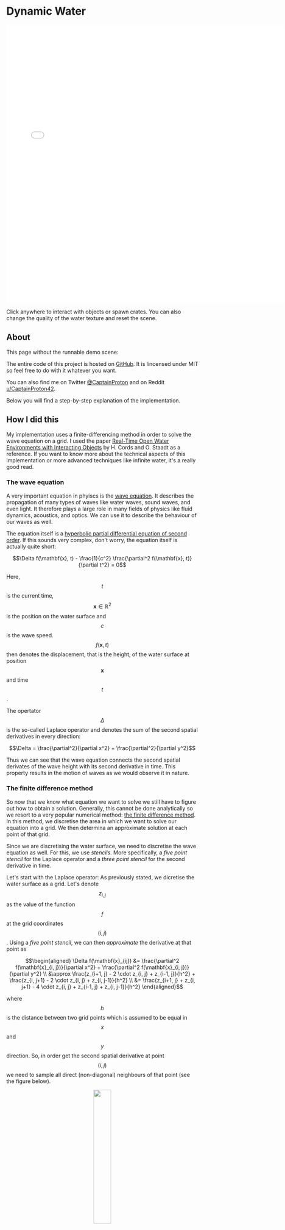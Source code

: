 # Dynamic Water

<div align="center"><iframe width="730px" height="730px" frameBorder="0" src="water.html"></iframe></div>

Click anywhere to interact with objects or spawn crates. You can also change the quality of the water texture and reset the scene.

## About

This page without the runnable demo scene: [](https://captainproton42.github.io/DynamicWaterDemo/no_demo/)

The entire code of this project is hosted on [GitHub](https://github.com/CaptainProton42/DynamicWaterDemo). It is lincensed under MIT so feel free to do with it whatever you want.

You can also find me on Twitter [@CaptainProton](https://twitter.com/CaptainProton42) and on Reddit [u/CaptainProton42](https://www.reddit.com/user/captainproton42).

Below you will find a step-by-step explanation of the implementation.

## How I did this

My implementation uses a finite-differencing method in order to solve the wave equation on a grid. I used the paper [Real-Time Open Water Environments with Interacting Objects](https://www.researchgate.net/publication/221314832_Real-Time_Open_Water_Environments_with_Interacting_Objects) by H. Cords and O. Staadt as a reference. If you want to know more about the technical aspects of this implementation or more advanced techniques like infinite water, it's a really good read.

### The wave equation

A very important equation in phyiscs is the [wave equation](https://en.wikipedia.org/wiki/Wave_equation). It describes the propagation of many types of waves like water waves, sound waves, and even light. It therefore plays a large role in many fields of physics like fluid dynamics, acoustics, and optics. We can use it to describe the behaviour of our waves as well.

The equation itself is a [hyperbolic partial differential equation of second order](https://en.wikipedia.org/wiki/Hyperbolic_partial_differential_equation). If this sounds very complex, don't worry, the equation itself is actually quite short:

$$\Delta f(\mathbf{x}, t) - \frac{1}{c^2} \frac{\partial^2 f(\mathbf{x}, t)}{\partial t^2} = 0$$

Here, $$t$$ is the current time, $$\mathbf{x} \in \mathbb{R}^2$$ is the position on the water surface and $$c$$ is the wave speed. $$f(\mathbf{x}, t)$$ then denotes the displacement, that is the height, of the water surface at position $$\mathbf{x}$$ and time $$t$$.

The opertator $$\Delta$$ is the so-called Laplace operator and denotes the sum of the second spatial derivatives in every direction:

$$\Delta = \frac{\partial^2}{\partial x^2} + \frac{\partial^2}{\partial y^2}$$

Thus we can see that the wave equation connects the second spatial derivates of the wave height with its second derivative in time. This property results in the motion of waves as we would observe it in nature.

### The finite difference method

So now that we know what equation we want to solve we still have to figure out how to obtain a solution. Generally, this cannot be done analytically so we resort to a very popular numerical method: [the finite difference method](https://en.wikipedia.org/wiki/Finite_difference_method). In this method, we discretise the area in which we want to solve our equation into a grid. We then determina an approximate solution at each point of that grid.

Since we are discretising the water surface, we need to discretise the wave equation as well. For this, we use *stencils*. More specifically, a *five point stencil* for the Laplace operator and a *three point stencil* for the second derivative in time.

Let's start with the Laplace operator: As previously stated, we dicretise the water surface as a grid. Let's denote $$z_{i, j}$$ as the value of the function $$f$$ at the grid coordinates $$(i, j)$$. Using a *five point stencil*, we can then *approximate* the derivative at that point as

$$\begin{aligned}
\Delta f(\mathbf{x}_{ij}) &= \frac{\partial^2 f(\mathbf{x}_{i, j})}{\partial x^2} + \frac{\partial^2 f(\mathbf{x}_{i, j})}{\partial y^2} \\
&\approx \frac{z_{i+1, j} - 2 \cdot z_{i, j} + z_{i-1, j}}{h^2} + \frac{z_{i, j+1} - 2 \cdot z_{i, j} + z_{i, j-1}}{h^2} \\
&= \frac{z_{i+1, j} + z_{i, j+1} - 4 \cdot z_{i, j} + z_{i-1, j} + z_{i, j-1}}{h^2}
\end{aligned}$$

where $$h$$ is the distance between two grid points which is assumed to be equal in $$x$$ and $$y$$ direction. So, in order get the second spatial derivative at point $$(i, j)$$ we need to sample all direct (non-diagonal) neighbours of that point (see the figure below).

<div align="center"><img width="30%" src="https://raw.githubusercontent.com/CaptainProton42/DynamicWaterDemo/media/stencil.png"></div>

However, the wave equation also contains a second time derivative which we need to discretise as well. For the time discretisation, we simply use the physics process delta time $$\Delta t$$ (which is constant in Godot). We use the upper index $$t$$ to denote the point in time. The complete notation is $$z_{i, j}^t$$ for the displacement at grid coordinates $$(i, j)$$ and time $$t$$. In order to now approximate the second time derivate, we can just use the following three-point-stencil:

$$\frac{\partial^2 f(\mathbf{x}, t)}{\partial t^2} \approx \frac{z_{i, j}^{t+1} - 2 \cdot z_{i, j}^t + z_{i, j}^{t-1}}{\Delta t^2}$$

Now that we have dicretized both derivatives, let's just plug them back into the initial wave equation and solve for $$z_{i, j}^{t+1}$$:

$$\begin{align}
0 &= \Delta f(\mathbf{x}, t) - \frac{1}{c^2} \frac{\partial^2 f(\mathbf{x}, t)}{\partial t^2} \\
0 &= \frac{z_{i+1, j} + z_{i, j+1} - 4 \cdot z_{i, j} + z_{i-1, j} + z_{i, j-1}}{h^2} - \frac{1}{c^2} \cdot \frac{z_{i, j}^{t+1} - 2 \cdot z_{i, j}^t + z_{i, j}^{t-1}}{\Delta t^2}\\
z_{i, j}^{t+1} &= a \cdot (z_{i+1, j}^t + z_{i, j+1}^t + z_{i-1, j}^t + z_{i, j-1}^t) + (2 - 4a) \cdot z_{i, j}^t - z_{i, j}^{t-1}
\end{align}$$

where we introduce $$a = \frac{c^2 \Delta t^2}{h^2}$$. In order to obtain a stable simulation, $$a < 0.5$$ needs to hold true. We thus have some limits on our choice of $\Delta t$ and $h$, depending on how fast our waves should propagate. Grids with less points (and thus large $$h$$) are generally more stable but also less accurate. It is desirable to keep $$\Delta t$$ as small as reasonably possible which means high framerates will benefit our simulation.

**Let's break down the final equation:** In order to update and retreive $$z_{i, j}^{t+1}$$, we need to know the grid neighbouring grid values at time $$t$$ as well as the previous displacement values at time $$t$$ and $$t-1$$. We can start our grid from any arbitrary initial conditions and let it evolve over time.

Now that we know the theory, let's get to the actual implementation.

### Implementation of the finite difference method

In order to bring the finite difference method to life, we use fragment shaders. Textures are basically just two-dimensional grids that can hold values (colors) at each grid point (pixel). We make use of this convenient property and simply use a texture as the grid for our finite difference method.

In the editor, we create a new viewport called `SimulationViewport`. This viewport in return contains a `ColorRect` as shown below.

<div align="center"><img width="30%" src="https://raw.githubusercontent.com/CaptainProton42/DynamicWaterDemo/media/implementation.PNG"></div>

We then apply a shader to the `ColorRect` which contains the simulation code. The size (in pixels) of the `ColorRect` thus defines the size of the simulation grid. Two textures are passed as uniforms to this shader: `z_tex` which holds the grid values $$z_{i, j}^t$$ and `z_old_tex` which holds the grid values $$z_{i, j}^{t-1}$$. The resulting values $$z_{i, j}^{t+1}$$ are then rendered to the `ColorRect` by the fragment shader. In order to retreive the current grid values, we can then simply retreive the contents of `SimulationViewport` with a `ViewportTexture`.

The snippet below contains the part of the simulation shader assigned to `ColorRect` which does the heavy lifting:

```
void fragment() {
    float pix_size = 1.0f/grid_points;

    vec4 z = a * (texture(z_tex, UV + vec2(pix_size, 0.0f))
                  + texture(z_tex, UV - vec2(pix_size, 0.0f))
		  + texture(z_tex, UV + vec2(0.0f, pix_size)) 
		  + texture(z_tex, UV - vec2(0.0f, pix_size)))
	     + (2.0f - 4.0f * a) * (texture(z_tex, UV))
	     - (texture(old_z_tex, UV));

    float z_new_pos = z.r; // positive waves are stored in the red channel
    float z_new_neg = z.g; // negative waves are stored in the green channel

    ...

    COLOR.r = z_new_pos;
    COLOR.g = z_new_neg;
}
```

*Note that we store "positive" waves in the red and "negative" waves in the green channel. This is not particularly important now and we will explain it later on.*

You can see that we first read the neighbouring grid values as well as the current and last values at the grid position and then combine them according to our formula. The resulting value is then assigned to `COLOR`.

`a` can be se at initialisation of the scene as a `uniform` since the physics frame rate is constant.

We also need a script that updates the simulation as well as grid textures each step. This is done in a script assigned to the `Water` Node. `_update` is called each physics frame:

```
func _update():
    ...
    update_height_map()

    # Render one frame of the simulation viewport to update the simulation
    simulation_viewport.render_target_update_mode = Viewport.UPDATE_ONCE

    # Wait until the frame is rendered
    yield(get_tree(), "idle_frame")
    ...

func update_height_map():
    # Update the height maps
    var img = simulation_texture.get_data() # Get currently rendered map
    # Set current map as old map
    var old_height_map = simulation_material.get_shader_param("z_tex")
    simulation_material.get_shader_param("old_z_tex") \
        .set_data(old_height_map.get_data())
    # Set the current height map from current render
    simulation_material.get_shader_param("z_tex").set_data(img)
```

And that's it for our basic simulation. We now know how to propagate waves along the surface but have yet to create them.

### Creating waves

When considering a boat moving through water, we need to be aware of two "types" of waves, *bow* waves and *stern* waves. Bow waves are created were the the boat's hull pushes away the water. Stern waves, on the other hand, are created behind the boat, where water is rushing back to fill the space the boat previously occupied. We thus create *positive* bow waves in front of the boat and *negative* stern waves behind the boat. Creating positive or negative waves just means manually setting grid points to positive or negative values.

The intensity of both creatd wave types will also depend on the speed of the boat: The faster the boat, the higher the waves.

In order to create waves we first need to know *where* to create them. We thus need to know the intersection of the boat's hull with the water surface.

We use a little trick to accomplish this:

Let's create a second viewport called `CollisionViewport`. This viewport will hold the texture which contains the intersection areas of all objects with the surface.

We then add a new camera called `CollisionCamera` to `CollisionViewport`. This camera uses on orthogonal projection and has its size set to that of the water surface. The near plane is set to match the water surface and the far plane should be moved sufficiently far away, as shown below.

<div align="center"><img width="75%" src="https://raw.githubusercontent.com/CaptainProton42/DynamicWaterDemo/media/viewing_frustum.png"></div>

Next, we add an additional mesh to every node that should be able to create waves and call it `CollisionMesh`. This mesh defines the hull of our boat.

<div align="center"><img width="30%" src="https://raw.githubusercontent.com/CaptainProton42/DynamicWaterDemo/media/collision_mesh.png"></div>

This mesh has a special material which consists of two passes: The first one is a `ShaderMaterial` with a shader `collision.shader` that looks like this (this can also be done with a `SpatialMaterial` but I find this variant to be more verbose):

```
shader_type spatial;

uniform float speed;

render_mode cull_front;

void fragment() {
    ALBEDO.r = speed;
}
```

The second pass is just a `SpatialMaterial` with albedo set to black and a *higher* render priority (so that front faces are drawn in front of back faces).

The resulting material will draw the *inside* of the mesh whatever color we set from `speed` and the *outside* plain black. Since the camera culls every fragment above the water surface (its near plane), it will draw the colored inside of objects that intersect the surface. The viewport texture will then be black where there is no intersection and colored for all areas where a hull intersects.

We can also give information about the speed of objects to the `CollisionViewport` by setting the `speed` uniform of the shader which will then be written to the red channel.

Now that we have a texture containing the intersection of the boat hull with the surface we can pass this texture to our simulation shader and call it `collision_texture`. We also supply the collision texture from the *last frame* and call it `collision_texture_old`. We then read the red channels of both textures to `collision_state_new` and `collision_state_old`. By comparing these two values, we can differentiate between two important cases:

<div align="center"><img width="40%" src="https://raw.githubusercontent.com/CaptainProton42/DynamicWaterDemo/media/wave_areas.png"></div>

In the figure above, we create positive bow waves in area **a)** and negative stern waves in area **b)**.

We add the following code to the simulation fragment shader:

```
void fragment() {
    ...
    float collision_state_old = texture(old_collision_texture, UV).r;
    float collision_state_new = texture(collision_texture, UV).r;

    if (collision_state_new > 0.0f && collision_state_old == 0.0f) {
        z_new_pos = amplitude * collision_state_new;
    } else if (collision_state_new == 0.0f && collision_state_old > 0.0f) {
        z_new_neg = amplitude * collision_state_old;
    }
    ...
}
```

As noted previously, *positive* waves are created on the red channel and *negative* waves are created on the green channel. This is perfectly fine since waves do not interact with each other and can be computed in components which are added up later (you may now this phenomenon from [wave interference](https://en.wikipedia.org/wiki/Wave_interference)). The actual displacement or wave height can then be retreived by subtracting the green channel from the red channel.

We also create a function `update_collision_texture` in the script of the `Water` node which works much like `update_height_map` in order to set `old_collision_texture` and `collision_texture` each frame.

Below is a visualization of the collision texture on the right and the resulting displacement map on the left. You can also watch this visualisation live by making the nodes `CollisionVisualisation` and `SimulationVisualisation` visible when runnning the scene from the editor.

<div align="center"><img width="80%" src="https://github.com/CaptainProton42/DynamicWaterDemo/raw/media/wave_creation.gif"></div>

<br>

### Land masses

Other than boats or similar moving objects we can also have land masses like islands interrupting the water surface. These objects obviously don't move but it would still be nice to have them interact with the water by breaking waves, especially since they are often large.

This can be accomplished by passing a third type of texture to the simulation shader. We call it `land_texture`. Since the land masses do not move, this texture can be baked before running the scene (or crudely drawn in Paint, in my case). The land texture used for the demo scene above, for example, simply looks like this:

<div align="center"><img width="30%" src="https://raw.githubusercontent.com/CaptainProton42/DynamicWaterDemo/master/assets/textures/land_texture.png"></div>

The white pixels correspond to land. We can then add a few lines to our simulation shader to prevent waves from passing through the white areas:

```
float land = texture(land_texture, UV).r;
if (land > 0.0f) {
    z_new_pos = 0.0f;
    z_new_neg = 0.0f;
}
```

Our *complete* simulation shader `simulation.shader` now looks like this:

```
shader_type canvas_item;

uniform float a;
uniform float amplitude;
uniform float grid_points;

uniform sampler2D z_tex;
uniform sampler2D old_z_tex;

uniform sampler2D collision_texture;
uniform sampler2D old_collision_texture;

uniform sampler2D land_texture;

void fragment() {
    float pix_size = 1.0f/grid_points;

    vec4 z = a * (texture(z_tex, UV + vec2(pix_size, 0.0f))
	          + texture(z_tex, UV - vec2(pix_size, 0.0f))
	          + texture(z_tex, UV + vec2(0.0f, pix_size)) 
	          + texture(z_tex, UV - vec2(0.0f, pix_size)))
	     + (2.0f - 4.0f * a) * (texture(z_tex, UV))
	     - (texture(old_z_tex, UV));

    float z_new_pos = z.r; // positive waves are stored in the red channel
    float z_new_neg = z.g; // negative waves are stored in the green channel

    float collision_state_old = texture(old_collision_texture, UV).r;
    float collision_state_new = texture(collision_texture, UV).r;

    if (collision_state_new > 0.0f && collision_state_old == 0.0f) {
        z_new_pos = amplitude * collision_state_new;
    } else if (collision_state_new == 0.0f && collision_state_old > 0.0f) {
        z_new_neg = amplitude * collision_state_old;
    }

    float land = texture(land_texture, UV).r;
    if (land > 0.0f) {
        z_new_pos = 0.0f;
        z_new_neg = 0.0f;
    }

    COLOR.r = z_new_pos;
    COLOR.g = z_new_neg;
}
```

We have to implement one last step to make our simulation complete.

### Buoyant RigidBodys

We can create waves now but in case we want to create an actual boat as a `RigidBody`, it will still simply fall through the water never to be seen again. In order to prevent this, we need to implement some form of buoyancy.

For this, we create a new node, called `BuoyancyProbe`. The script of this node is quite short:

```
extends Spatial

export var buoyancy = 5.0
export var drag = 0.18 # Drag factor (total dampening is buoyancy*drag)

var water_node : Node

var force : float = 0.0

var velocity = Vector3(0.0, 0.0, 0.0)
var old_pos = Vector3(0.0, 0.0, 0.0)

func _physics_process(delta):
    if water_node:
        # Approximate the current velocity (needed for drag)
        var pos = global_transform.origin
        velocity = (pos - old_pos) / delta
        old_pos = pos

        # Get height of water at current position and calculate
        # the current displacement.
        var h = water_node.get_height(global_transform.origin)
        var disp = global_transform.origin.y - h
        if (disp < 0):
            force = buoyancy*(-disp - drag * velocity.y)
        else:
            # No force if above water
            force = 0.0
```

The `BuoyancyProve` detects how far it is currently submerged by retreiving the current height of the water surface via the function `get_height` on the `Water` node which is defined there as follows:

```
func _physics_process(delta):
    _update()
    surface_data = simulation_texture.get_data().get_data()
	
func get_height(global_pos):
    # Get the height at the 
    var local_pos = to_local(global_pos)

    # Get pixel position
    var y = int((local_pos.x + water_size / 2.0) / water_size * (grid_points))
    var x = int((local_pos.z + water_size / 2.0) / water_size * (grid_points))

    # Just return a very low height when not inside texture
    if x > grid_points - 1 or y > grid_points - 1 or x < 0 or y < 0:
        return -99999.9

    # Get height from surface data (in RGB8 format)
    # This is faster than locking the image and using get_pixel()
    var height = mesh_amplitude * (surface_data[3*(x*(grid_points) + y)] \
    				 - surface_data[3*(x*(grid_points) + y) + 1]) \
				/ 255.0
    return height
```

*We read directly from the raw data of the `SimulationViewport`'s texture so that we don't have to lock the image for a pixel read for every `BuoyancyProbe` in the scene which would get very slow.*

In case the `BuoyancyProbe` detects that it is underwater, it sets its `force` property to a value that depends linearly on the submergence depth (minus some drag). Note, that this is not physically correct as the buoyant force would actually depend on the mass that has been displaced by the body. Archimides does actually look a bit sad:

<div align="center"><img width="30%" src="https://raw.githubusercontent.com/CaptainProton42/DynamicWaterDemo/media/archimedes.png"></div>

However, a linear force will nicely go to zero at the water surface which makes for a much smoother simulation.

We can now add `BuoyancyProbe`s at strategic positions to `RigidBody`s that we want to be buoyant and accumulate the resulting forces from a script like this (all probes are children of a child `Spatial` node that is called `probes` in the script):

```
for i in range(probes.get_child_count()):
    if probes.get_child(i).force > 0.0:
        add_force(Vector3(0.0, \
			  probes.get_child(i).force, \
			  0.0) / probes.get_child_count(), \
		  probes.get_child(i).global_transform.origin \
		  - global_transform.origin)
```

Here is the hierarchy in the editor:

<div align="center"><img width="30%" src="https://raw.githubusercontent.com/CaptainProton42/DynamicWaterDemo/media/buoyancy_probes_hierarchy.PNG"></div>

And this are the probe positions of the boat:

<div align="center"><img width="50%" src="https://raw.githubusercontent.com/CaptainProton42/DynamicWaterDemo/media/buoyancy_probes.PNG"></div>

And that's it! Our simulation is complete! We still need to visualize the water surface though by reading from the `SimulationViewport`.

### Graphics

Visualising the water surface is quite easy. We already have the displacement/height map stored in the red and green channels of the `SimulationViewport`'s texture. The idea is to read these values and set the vertex positions and normals of the water surface inside a shader accordingly.

For this, we create a simple cuboid in Blender. Round the edges a bit to make it more visually pleasing and then subdivide the top face of the cuboid into a grid. Note that this grid does not need to have the same resolution as the simulation grid as we will add detail in the fragment shader. For me, 200 x 200 vertices achieved reasonably pleasing results. Then let us set the vertex colors of the grid vertices (that is the vertices that should actually be displaced) to red while leaving all the other vertices black and mapped the surface so that the UVs on the grid go from 0 to 1 in both directions.

<div style="display: flex">
  <div style="flex: 33.33%; padding: 5px">
    <img src="https://raw.githubusercontent.com/CaptainProton42/DynamicWaterDemo/media/water_mesh_1.PNG" width="100%">
  </div>
  <div style="flex: 33.33%; padding: 5px">
    <img src="https://raw.githubusercontent.com/CaptainProton42/DynamicWaterDemo/media/water_mesh_2.PNG" width="100%">
  </div>
  <div style="flex: 33.33%; padding: 5px">
    <img src="https://raw.githubusercontent.com/CaptainProton42/DynamicWaterDemo/media/water_mesh_3.PNG" width="100%">
  </div>
</div>

I exported the mesh using the [Godot Engine Exporter](https://github.com/godotengine/godot-blender-exporter) for Blender since we need support for vertex colors.

Back in Godot, we then simply add a shader to the mesh and displace the vertices by reading from the height map:

```
void vertex() {
    if (COLOR.r > 0.0f && texture(collision_texture, UV).r == 0.0f) {
	vec4 tex = texture(simulation_texture, UV);
	float height = tex.r - tex.g;
	VERTEX.y += amplitude * COLOR.r * height;
    }
}
```

*We also multiply the resulting height with the vertex color to make the transition a bit smoother towards the edges.*

We add detail by also calculating the normals in the fragment shader:

```
void fragment() {
    if (COLOR.r > 0.0f) {
	float v = COLOR.r;
	vec4 tex = texture(simulation_texture, UV);
	vec4 tex_dx = texture(simulation_texture, UV + vec2(0.01, 0.0));
	vec4 tex_dy = texture(simulation_texture, UV + vec2(0.0, 0.01));
	float height = tex.r - tex.g;
	float height_dx = tex_dx.r - tex_dx.g;
	float height_dy = tex_dy.r - tex_dy.g;
	NORMAL = COLOR.r
		 * normalize(mat3(INV_CAMERA_MATRIX)
		   	     * (vec3(height_dx - height,
			             1.0,
				     height_dx - height)
				/ 0.01))
		 + (1.0f - COLOR.R) * NORMAL;
    }	
    ...
}
```

Note, that in the first line of the vertex shader

```
if (COLOR.r > 0.0f && texture(collision_texture, UV).r == 0.0f) ...
```
we do not only check the vertex color but also the collision texture from `CollisionViewport`. This is to prevent waves from "glitching" through the boat: We do not visualise waves when the boat is currently passing through them. Below is a comparison without and with this tweak in place:

<div style="display: flex">
  <div align="center" style="flex: 50%; padding: 5px">
    <img src="https://raw.githubusercontent.com/CaptainProton42/DynamicWaterDemo/media/water_glitch_1.png" width="50%">
  </div>
  <div align="center" style="flex: 50%; padding: 5px">
    <img src="https://raw.githubusercontent.com/CaptainProton42/DynamicWaterDemo/media/water_glitch_2.png" width="50%">
  </div>
</div>

## Conclusion

I hope this tutorial was somewhat helpful to you. If you'd like, you can leave feedback over at my Twitter [@CaptainProton24](https://twitter.com/CaptainProton42) or directly on GitHub.

There are still many possibilities to expand this method: Using multiple grids for infinite water surfaces, choosing a more stable integration scheme or more advanced hull modelling. I repeat my advice to read [Real-Time Open Water Environments with Interacting Objects](https://www.researchgate.net/publication/221314832_Real-Time_Open_Water_Environments_with_Interacting_Objects) by H. Cords and O. Staadt for ideas on approaches.
